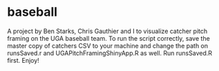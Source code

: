 # baseball
A project by Ben Starks, Chris Gauthier and I to visualize catcher pitch framing on the UGA baseball team.
To run the script correctly, save the master copy of catchers CSV to your machine and change the path on runsSaved.r and UGAPitchFramingShinyApp.R as well.  Run runsSaved.R first. Enjoy!